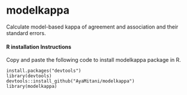 # modelkappa
Calculate model-based kappa of agreement and association and their standard errors.

#### R installation Instructions
Copy and paste the following code to install modelkappa package in R.
```
install.packages("devtools")
library(devtools)
devtools::install_github("AyaMitani/modelkappa")
library(modelkappa)
```
